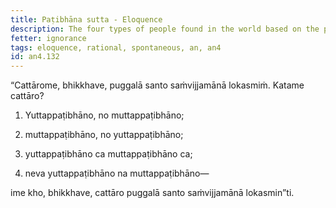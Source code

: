 ```yaml
---
title: Paṭibhāna sutta - Eloquence
description: The four types of people found in the world based on the presence or absence of rational and spontaneous eloquence.
fetter: ignorance
tags: eloquence, rational, spontaneous, an, an4
id: an4.132
---
```


“Cattārome, bhikkhave, puggalā santo saṁvijjamānā lokasmiṁ. Katame cattāro?

1. Yuttappaṭibhāno, no muttappaṭibhāno;

2. muttappaṭibhāno, no yuttappaṭibhāno;

3. yuttappaṭibhāno ca muttappaṭibhāno ca;

4. neva yuttappaṭibhāno na muttappaṭibhāno—

ime kho, bhikkhave, cattāro puggalā santo saṁvijjamānā lokasmin”ti.